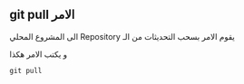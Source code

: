 ## git pull الامر

الى المشروع المحلي Repository يقوم الامر بسحب التحديثات من الـ

و يكتب الامر هكذا

`git pull`
